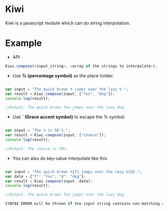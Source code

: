 Kiwi
====

Kiwi is a javascript module which can do string interpolation.

Example
===

 * API

```javascript
Kiwi.compose(<input_string>, <array of the strings to interpolate>);
```

 * Use **% (percentage symbol)** as the place holder.

```javascript

var input = "The quick brown % jumps over the lazy %.";
var result = Kiwi.compose(input, ["fox", "dog"]);
console.log(result);

//Output: The quick brown fox jumps over the lazy dog.

```
 
 * Use **` (Grave accent symbol)** to escape the % symbol.

```javascript

var input = "The % is 50`%.";
var result = Kiwi.compose(input, ["chance"]);
console.log(result);

//Output: The chance is 50%.

```

 * You can also do key-value interpolate like this

```javascript

var input = "The quick brown %{f} jumps over the lazy %{d}.";
var data = {"f": "fox", "d": "dog"};
var result = Kiwi.compose(input, data);
console.log(result);

//Output: The quick brown fox jumps over the lazy dog.

SYNTAX ERROR will be thrown if the input string contains non-matching curly brackets.

```
